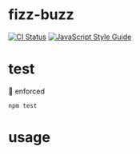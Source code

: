 # fizz-buzz

[![CI Status](https://github.com/tphummel/fizz-buzz/actions/workflows/ci.yml/badge.svg)](https://github.com/tphummel/fizz-buzz/actions/workflows/ci.yml)
[![JavaScript Style Guide](https://img.shields.io/badge/code_style-standard-brightgreen.svg)](https://standardjs.com)

# test

💯 enforced

```
npm test
```

# usage
